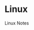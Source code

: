 # Linux
Linux Notes
<!-- <embed src="Linux-CheatSheet.pdf" type="application/pdf" width="100%" height="600px">

<iframe src="Linux-CheatSheet.pdf"  width="100%" height="600px">
</iframe> 
xfun::embed_file("Linux-CheatSheet.pdf") -->
<object data="Linux-CheatSheet.pdf" type="application/pdf" width="100%" height="600px">
</object>


